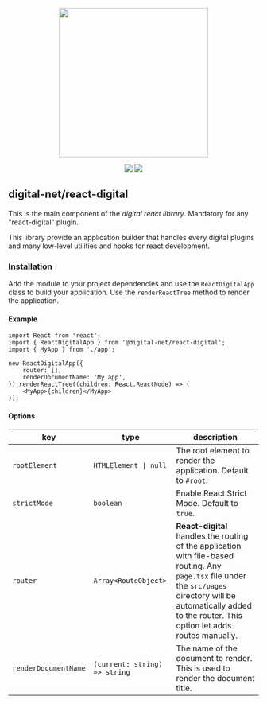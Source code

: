 <p align="center">
    <img width="300" src="/assets/logo-v1_full.svg">
</p>
<div align="center">
    <a href="https://github.com/safari-digital"><img src="https://img.shields.io/badge/safari-digital-green.svg"></a>
    <a href="https://www.typescriptlang.org"><img src="https://img.shields.io/badge/Typescript-blue.svg"></a>
</div>

## digital-net/react-digital
This is the main component of the _digital react library_. Mandatory for any "react-digital" plugin.

This library provide an application builder that handles every digital plugins and many low-level utilities and hooks 
for react development.

### Installation
Add the module to your project dependencies and use the `ReactDigitalApp` class to build your application.
Use the `renderReactTree` method to render the application.

#### Example
```tsx
import React from 'react';
import { ReactDigitalApp } from '@digital-net/react-digital';
import { MyApp } from './app';

new ReactDigitalApp({
    router: [],
    renderDocumentName: 'My app',
}).renderReactTree((children: React.ReactNode) => (
    <MyApp>{children}</MyApp>
));
```
#### Options
| key                  | type                          | description                                                                                                                                                                                                            |
|----------------------|-------------------------------|------------------------------------------------------------------------------------------------------------------------------------------------------------------------------------------------------------------------|
| `rootElement`        | `HTMLElement \| null`         | The root element to render the application. Default to `#root`.                                                                                                                                                        |
| `strictMode`         | `boolean`                     | Enable React Strict Mode. Default to `true`.                                                                                                                                                                           |
| `router`             | `Array<RouteObject>`          | **React-digital** handles the routing of the application with file-based routing. Any `page.tsx` file under the `src/pages` directory will be automatically added to the router. This option let adds routes manually. |
| `renderDocumentName` | `(current: string) => string` | The name of the document to render. This is used to render the document title.                                                                                                                                         |


